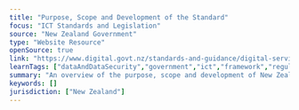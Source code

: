 ```yaml
---
title: "Purpose, Scope and Development of the Standard"
focus: "ICT Standards and Legislation"
source: "New Zealand Government"
type: "Website Resource"
openSource: true
link: "https://www.digital.govt.nz/standards-and-guidance/digital-service-design-standard/purpose-scope-and-development-of-the-standard/"
learnTags: ["dataAndDataSecurity","government","ict","framework","regulation"]
summary: "An overview of the purpose, scope and development of New Zealand's Digital Service Design Standard."
keywords: []
jurisdiction: ["New Zealand"]
---
```

